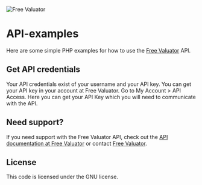 ![Free Valuator](https://www.freevaluator.com/images/logo_small.png)

# API-examples
Here are some simple PHP examples for how to use the [Free Valuator](https://www.freevaluator.com) API.

## Get API credentials

Your API credentials exist of your username and your API key. You can get your API key in your account at Free Valuator. Go to My Account > API Access. Here you can get your API Key which you will need to communicate with the API.

## Need support?

If you need support with the Free Valuator API, check out the [API documentation at Free Valuator](https://www.freevaluator.com/api-documentation) or contact [Free Valuator](https://www.freevaluator.com/contact).

## License

This code is licensed under the GNU license.
